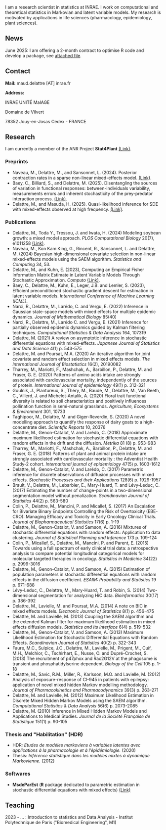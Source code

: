 I am a research scientist in statistics at INRAE. I work on computational and theoretical statistics in Markovian and latent variable models. My research is motivated by applications in life sciences (pharmacology, epidemiology, plant sciences). 

## News 

June 2025: I am offering a 2-month contract to optimise R code and develop a package, see [attached file]({{site.baseurl}}/docs/Profil_CDD.pdf).

## Contact

**Mail:** maud.delattre [AT] inrae.fr

**Address:**

INRAE UNITÉ MaIAGE

Domaine de Vilvert

78352 Jouy-en-Josas Cedex - FRANCE


## Research

I am currently a member of the ANR Project **Stat4Plant** [(Link)](https://stat4plant.mathnum.inrae.fr/).

### Preprints

- Naveau, M., Delattre, M., and Sansonnet, L. (2024). Posterior contraction rates in a sparse non-linear mixed-effects model. [(Link)](https://arxiv.org/abs/2405.01206).
- Baey, C., Billiard, S., and Delattre, M. (2025). Disentangling the sources of variation in functional responses: between-individuals variability, measurements errors and inherent stochasticity of the prey-predator interaction process. [(Link)](https://www.biorxiv.org/content/10.1101/2025.07.09.663660v1).
- Delattre, M., and Masuda, H. (2025). Quasi-likelihood inference for SDE with mixed-effects observed at high frequency. [(Link)](https://arxiv.org/abs/2508.17910).

### Publications

- Delattre, M., Toda Y., Tressou, J. and Iwata, H. (2024) Modeling soybean growth: a mixed model approach. *PLOS Computational Biology* 20(7), e1011258 [(Link)](https://journals.plos.org/ploscompbiol/article?id=10.1371/journal.pcbi.1011258).
- Naveau, M., Kon Kam King, G., Rincent, R., Sansonnet, L. and Delattre, M. (2024) Bayesian high-dimensional covariate selection in non-linear mixed-effects models using the SAEM algorithm. *Statistics and Computing* 34, 53.
- Delattre, M., and Kuhn, E. (2023), Computing an Empirical Fisher Information Matrix Estimate in Latent Variable Models Through Stochastic Approximation. *Computo* [(Link)](https://doi.org/10.57750/r5gx-jk62).
- Baey, C., Delattre, M., Kuhn, E., Leger, J.B. and Lemler, S. (2023), Efficient preconditioned stochastic gradient descent for estimation in latent variable models. *International Conference of Machine Learning (ICML)*.
- Narci, R., Delattre, M., Larédo, C. and Vergu, E. (2022) Inference in Gaussian state-space models with mixed effects for multiple epidemic dynamics. *Journal of Mathematical Biology* 85(40)
- Narci, R., Delattre, M., Larédo C. and Vergu, E. (2021) Inference for partially observed epidemic dynamics guided by Kalman filtering techniques. *Computational Statistics & Data Analysis* 164, 107319
- Delattre, M. (2021) A review on asymptotic inference in stochastic differential equations with mixed-effects. *Japanese Journal of Statistics and Data Science* 4(1) p. 543-575
- Delattre, M. and Poursat, M.A. (2020) An iterative algorithm for joint covariate and random effect selection in mixed effects models. *The International Journal of Biostatistics* 16(2), 20190082
- Tharrey, M., Mariotti, F., Mashchak, A., Barbillon, P., Delattre, M. and Fraser, G. E. (2020) Patterns of amino acids intake are strongly associated with cardiovascular mortality, independently of the sources of protein. *International Journal of epidemiology* 49(1) p. 312-321 
- Goulnik, J., Plantureux, S., Théry, M., Baude, M., Delattre, M., Van Reeth, C., Villerd, J. and Michelot-Antalik, A. (2020) Floral trait functional diversity is related to soil characteristics and positively influences pollination function in semi-natural grasslands. *Agriculture, Ecosystems & Environment* 301, 10733
- Taghipoor, M., Delattre, M. and Giger-Reverdin, S. (2020) A novel modelling approach to quantify the response of dairy goats to a high-concentrate diet. *Scientific Reports* 10, 20376 
- Delattre, M., Genon-Catalot, V. and Larédo, C. (2018) Approximate maximum likelihood estimation for stochastic differential equations with random effects in the drift and the diffusion. *Metrika* 81 (8) p. 953-983 
- Tharrey, M., Mariotti, F., Mashchak, A., Barbillon, P., Delattre, M. and Fraser, G. E. (2018) Patterns of plant and animal protein intake are strongly associated with cardiovascular mortality : the Adventist Health Study-2 cohort. *International journal of epidemiology* 47(5) p. 1603-1612 
- Delattre, M., Genon-Catalot, V. and Larédo, C. (2017) Parametric inference for discrete observations of diffusion processes with mixed effects. *Stochastic Processes and their Applications* 128(6) p. 1929-1957
- Brault, V., Delattre, M., Lebarbier, E., Mary-Huard, T. and Lévy-Leduc, C. (2017)  Estimating the number of change-points in a two-dimensional segmentation model without penalization. *Scandinavian Journal of Statistics* 44(2) p. 563-580 
- Colin, P., Delattre, M., Mancini, P. and Micallef, S. (2017) An Escalation for Bivariate Binary Endpoints Controlling the Risk of Overtoxicity (EBE-CRO): Managing Efficacy and Toxicity in Early Oncology Clinical Trials. *Journal of Biopharmaceutical Statistics* 17(6) p. 1-19
- Delattre, M., Genon-Catalot, V. and Samson, A. (2016) Mixtures of stochastic differential equations with random effects: Application to data clustering. *Journal of Statistical Planning and Inference* 173 p. 109-124
- Colin, P., Micallef, S., Delattre, M., Mancini, P. and Parent, E. (2015) Towards using a full spectrum of early clinical trial data: a retrospective analysis to compare potential longitudinal categorical models for molecular targeted therapies in oncology. *Statistics in Medicine* 34(22) p. 2999-3016
- Delattre, M., Genon-Catalot, V. and Samson, A. (2015) Estimation of population parameters in stochastic differential equations with random effects in the diffusion coefficient. *ESAIM: Probability and Statistics* 19 p. 671-688 
- Lévy-Leduc, C., Delattre, M., Mary-Huard, T. and Robin, S. (2014) Two-dimensional segmentation for analyzing HiC data. *Bioinformatics* 30(17) p. 386-392
- Delattre, M., Lavielle, M. and Poursat, M.A. (2014) A note on BIC in mixed effects models. *Electronic Journal of Statistics* 8(1) p. 456-475
- Delattre, M. and Lavielle, M. (2013) Coupling the SAEM algorithm and the extended Kalman filter for maximum likelihood estimation in mixed-effects diffusion models. *Statistics and Its Interface* 6(4) p. 519-532
- Delattre, M., Genon-Catalot, V. and Samson, A. (2013) Maximum Likelihood Estimation for Stochastic Differential Equations with Random Effects. *Scandinavian Journal of Statistics* 40(2) p. 322-343 
- Faure, M.C., Sulpice, J.C., Delattre, M., Lavielle, M., Prigent, M., Cuif, M.H., Melchior, C., Tschirhart, E., Nusse, O. and Dupré-Crochet, S. (2013) The recruitment of p47phox and Rac2G12V at the phagosome is transient and phosphatidylserine dependent. *Biology of the Cell* 105 p. 1-18
- Delattre, M., Savic, R.M., Miller, R., Karlsson, M.O. and Lavielle, M. (2012) Analysis of exposure-response of CI-945 in patients with epilepsy: application of novel mixed hidden Markov modelling methodology. *Journal of Pharmacokinetics and Pharmacodynamics* 39(3) p. 263-271
- Delattre, M. and Lavielle, M. (2012) Maximum Likelihood Estimation in Discrete Mixed Hidden Markov Models using the SAEM algorithm. *Computational Statistics & Data Analysis* 56(6) p. 2073-2085 
- Delattre, M. (2010) Inference in Mixed Hidden Markov Models and Applications to Medical Studies. *Journal de la Société Française de Statistique* 151(1) p. 90-105 

### Thesis and "Habilitation" (HDR) 

- HDR: *Etudes de modèles markoviens à variables latentes avec applications à la pharmacologie et à l’épidémiologie.* (2020)
- Thesis: *Inférence statistique dans les modèles mixtes à dynamique Markovienne.* (2012)

### Softwares

- **MsdeParEst** (**R** package dedicated to parametric estimation in stochastic differential equations with mixed effects) [(Link)](https://CRAN.R-project.org/package=MsdeParEst)

## Teaching

2023 - ... : Introduction to statistics and Data Analysis - Institut Polytechnique de Paris ("Biomedical Engineering", M1) 
